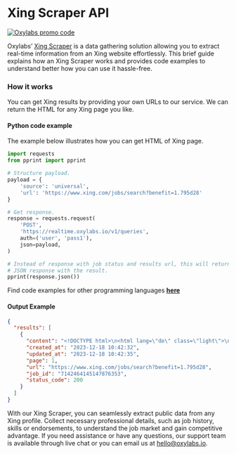 # Xing Scraper API

[![Oxylabs promo code](https://user-images.githubusercontent.com/129506779/250792357-8289e25e-9c36-4dc0-a5e2-2706db797bb5.png)](https://oxylabs.go2cloud.org/aff_c?offer_id=7&aff_id=877&url_id=112)

Oxylabs’ [Xing Scraper](https://oxylabs.io/products/scraper-api/web/xing?utm_source=github&utm_medium=repositories&utm_campaign=product) is a data gathering solution allowing you to extract real-time information from an Xing website effortlessly. This brief guide explains how an Xing Scraper works and provides code examples to understand better how you can use it hassle-free.

### How it works

You can get Xing results by providing your own URLs to our service. We can return the HTML for any Xing page you like.

#### Python code example

The example below illustrates how you can get HTML of Xing page.

```python
import requests
from pprint import pprint

# Structure payload.
payload = {
    'source': 'universal',
    'url': 'https://www.xing.com/jobs/search?benefit=1.795d28'
}

# Get response.
response = requests.request(
    'POST',
    'https://realtime.oxylabs.io/v1/queries',
    auth=('user', 'pass1'),
    json=payload,
)

# Instead of response with job status and results url, this will return the
# JSON response with the result.
pprint(response.json())
```
Find code examples for other programming languages [**here**](https://github.com/oxylabs/xing-scraper/tree/main/code%20examples)

#### Output Example
```json
{
  "results": [
    {
      "content": "<!DOCTYPE html>\n<html lang=\"de\" class=\"light\">\n  <head>\n    <link rel=\"prefetch\" href=\"/assets/jobs- ... </html>",
      "created_at": "2023-12-18 10:42:32",
      "updated_at": "2023-12-18 10:42:35",
      "page": 1,
      "url": "https://www.xing.com/jobs/search?benefit=1.795d28",
      "job_id": "7142464145147876353",
      "status_code": 200
    }
  ]
}
```
With our Xing Scraper, you can seamlessly extract public data from any Xing profile. Collect necessary professional details, such as job history, skills or endorsements, to understand the job market and gain competitive advantage. If you need assistance or have any questions, our support team is available through live chat or you can email us at hello@oxylabs.io.